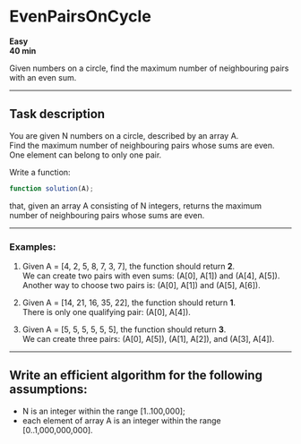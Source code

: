 # EvenPairsOnCycle

**Easy**  
**40 min**

Given numbers on a circle, find the maximum number of neighbouring pairs with an even sum.

---

## Task description

You are given N numbers on a circle, described by an array A.  
Find the maximum number of neighbouring pairs whose sums are even.  
One element can belong to only one pair.

Write a function:

``` ts
function solution(A);
```

that, given an array A consisting of N integers, returns the maximum number of neighbouring pairs whose sums are even.

---

### Examples:

1. Given A = [4, 2, 5, 8, 7, 3, 7], the function should return **2**.  
   We can create two pairs with even sums: (A[0], A[1]) and (A[4], A[5]).  
   Another way to choose two pairs is: (A[0], A[1]) and (A[5], A[6]).

2. Given A = [14, 21, 16, 35, 22], the function should return **1**.  
   There is only one qualifying pair: (A[0], A[4]).

3. Given A = [5, 5, 5, 5, 5, 5], the function should return **3**.  
   We can create three pairs: (A[0], A[5]), (A[1], A[2]), and (A[3], A[4]).

---

## Write an efficient algorithm for the following assumptions:

- N is an integer within the range [1..100,000];
- each element of array A is an integer within the range [0..1,000,000,000].
